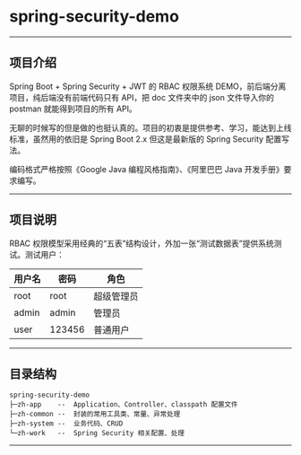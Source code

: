 # spring-security-demo

------

## 项目介绍

Spring Boot + Spring Security + JWT 的 RBAC 权限系统 DEMO，前后端分离项目，纯后端没有前端代码只有 API，把 doc 文件夹中的 json 文件导入你的 postman 就能得到项目的所有 API。

无聊的时候写的但是做的也挺认真的。项目的初衷是提供参考、学习，能达到上线标准，虽然用的依旧是 Spring Boot 2.x 但这是最新版的 Spring Security 配置写法。

编码格式严格按照《Google Java 编程风格指南》、《阿里巴巴 Java 开发手册》要求编写。

------

## 项目说明

RBAC 权限模型采用经典的“五表”结构设计，外加一张“测试数据表”提供系统测试。测试用户：

| 用户名   | 密码     | 角色    |
|-------|--------|-------|
| root  | root   | 超级管理员 |
| admin | admin  | 管理员   |
| user  | 123456 | 普通用户  |

------

## 目录结构

```text
spring-security-demo
├─zh-app	--	Application、Controller、classpath 配置文件
├─zh-common	--	封装的常用工具类、常量、异常处理
├─zh-system	--	业务代码、CRUD
└─zh-work	--	Spring Security 相关配置、处理
```

------
